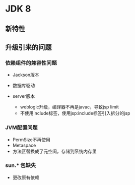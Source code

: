 # JDK 8

## 新特性

## 升级引来的问题

### 依赖组件的兼容性问题

- Jackson版本
- 数据库驱动
- server版本

	- weblogic升级，编译器不再是javac，导致jsp limit
	- 不使用include标签，使用jsp:include标签引入拆分的jsp

### JVM配置问题

- PermSize不再使用
- Metaspace
- 方法区替换成了元空间，存储到系统内存里

### sun.* 包缺失

- 更改原有依赖

